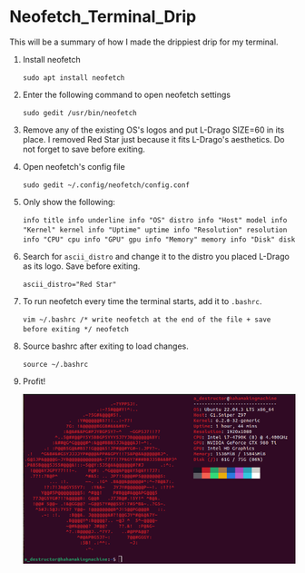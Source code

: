 # Neofetch_Terminal_Drip
This will be a summary of how I made the drippiest drip for my terminal.

1. Install neofetch
   
   ``
   sudo apt install neofetch
   ``
   
2. Enter the following command to open neofetch settings
   
   ``
   sudo gedit /usr/bin/neofetch
   ``
   
3. Remove any of the existing OS's logos and put L-Drago SIZE=60 in its place. I removed Red Star just because it fits L-Drago's aesthetics. Do not forget to save before exiting.

4. Open neofetch's config file
   
   ``
   sudo gedit ~/.config/neofetch/config.conf
   ``
   
5. Only show the following:
   
   ``
    info title
    info underline
    info "OS" distro
    info "Host" model
    info "Kernel" kernel
    info "Uptime" uptime
    info "Resolution" resolution
    info "CPU" cpu
    info "GPU" gpu
    info "Memory" memory
    info "Disk" disk
   ``
   
6. Search for `ascii_distro` and change it to the distro you placed L-Drago as its logo. Save before exiting.

   ``
   ascii_distro="Red Star"
   ``
   
7. To run neofetch every time the terminal starts, add it to `.bashrc`.
    
   ``
   vim ~/.bashrc
   /* write neofetch at the end of the file + save before exiting */
   neofetch
   ``
   
8. Source bashrc after exiting to load changes.
    
   ``
   source ~/.bashrc
   ``
   
9. Profit!
    
    ![](drip.png)
